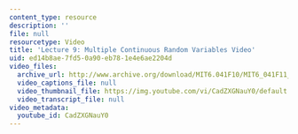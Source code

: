 ```yaml
---
content_type: resource
description: ''
file: null
resourcetype: Video
title: 'Lecture 9: Multiple Continuous Random Variables Video'
uid: ed14b8ae-7fd5-0a90-eb78-1e4e6ae2204d
video_files:
  archive_url: http://www.archive.org/download/MIT6.041F10/MIT6_041F11_lec09_300k.mp4
  video_captions_file: null
  video_thumbnail_file: https://img.youtube.com/vi/CadZXGNauY0/default.jpg
  video_transcript_file: null
video_metadata:
  youtube_id: CadZXGNauY0
---
```


